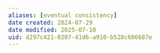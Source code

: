 ```yaml
---
aliases: [eventual consistency]
date created: 2024-07-29
date modified: 2025-07-10
uid: d297c421-0207-41d6-a910-b528c606687e
---
```

